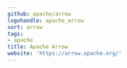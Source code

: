 ```yaml
---
github: apache/arrow
logohandle: apache_arrow
sort: arrow
tags:
- apache
title: Apache Arrow
website: 'https://arrow.apache.org/'
---
```

